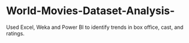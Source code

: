 # World-Movies-Dataset-Analysis-
Used Excel, Weka and Power BI to identify trends in box office, cast, and ratings.

